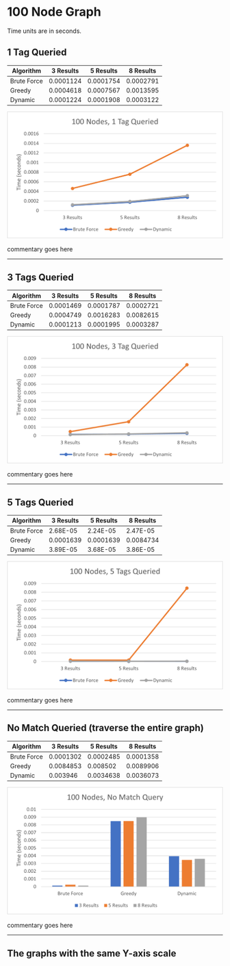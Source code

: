 # 100 Node Graph
Time units are in seconds.


  ## 1 Tag Queried
  | Algorithm   | 3 Results | 5 Results | 8 Results |
  | ----------- | --------- | --------- | --------- |
  | Brute Force | 0.0001124	| 0.0001754	| 0.0002791 |
  | Greedy      | 0.0004618	| 0.0007567	| 0.0013595 |
  | Dynamic     | 0.0001224	| 0.0001908	| 0.0003122 |

![100 Nodes, 1 Tag Queried](/images/100-nodes/100-Nodes-1-Tag-Queried.png)

commentary goes here


---


  ## 3 Tags Queried
  | Algorithm   | 3 Results | 5 Results | 8 Results |
  | ----------- | --------- | --------- | --------- |
  | Brute Force | 0.0001469	| 0.0001787	| 0.0002721 |
  | Greedy      | 0.0004749	| 0.0016283	| 0.0082615 |
  | Dynamic     | 0.0001213	| 0.0001995	| 0.0003287 |

![100 Nodes, 3 Tags Queried](/images/100-nodes/100-Nodes-3-Tags-Queried.png)

commentary goes here


---


  ## 5 Tags Queried
  | Algorithm   | 3 Results | 5 Results | 8 Results |
  | ----------- | --------- | --------- | --------- |
  | Brute Force | 2.68E-05	| 2.24E-05	| 2.47E-05  |
  | Greedy      | 0.0001639	| 0.0001639	| 0.0084734 |
  | Dynamic     | 3.89E-05	| 3.68E-05	| 3.86E-05  |

![100 Nodes, 3 Tags Queried](/images/100-nodes/100-Nodes-5-Tags-Queried.png)

commentary goes here

---


  ## No Match Queried (traverse the entire graph)
  | Algorithm   | 3 Results | 5 Results | 8 Results |
  | ----------- | --------- | --------- | --------- |
  | Brute Force | 0.0001302	| 0.0002485	| 0.0001358 |
  | Greedy      | 0.0084853	| 0.008502	| 0.0089906 |
  | Dynamic     | 0.003946	| 0.0034638	| 0.0036073 |

![100 Nodes, 3 Tags Queried](/images/100-nodes/100-Nodes-No-Match-Query.png)

commentary goes here


---


## The graphs with the same Y-axis scale
